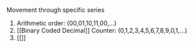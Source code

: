 Movement through specific series

1. Arithmetic order: (00,01,10,11,00,...)
2. [[Binary Coded Decimal]] Counter: (0,1,2,3,4,5,6,7,8,9,0,1,...)
3. [[]]